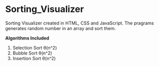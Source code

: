 # Sorting_Visualizer
 Sorting Visualizer created in HTML, CSS and JavaScript. The pragrams generates random number in an array and sort them.

**Algorithms Included**
1. Selection Sort           θ(n^2)
2. Bubble Sort              θ(n^2)
3. Insertion Sort           θ(n^2)


